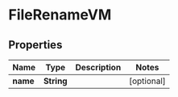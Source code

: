 

# FileRenameVM


## Properties

Name | Type | Description | Notes
------------ | ------------- | ------------- | -------------
**name** | **String** |  |  [optional]



